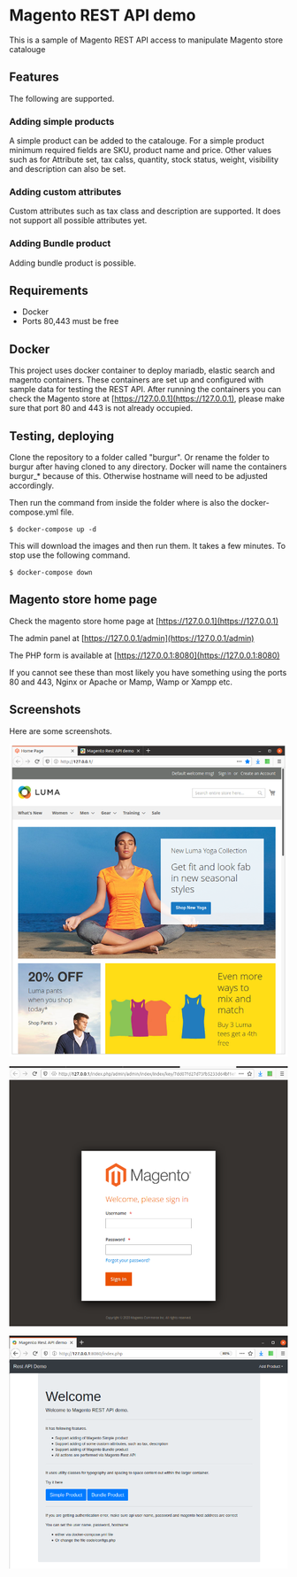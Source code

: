 # Magento REST API demo
This is a sample of Magento REST API access to manipulate Magento store catalouge

## Features
The following are supported.

### Adding simple products
A simple product can be added to the catalouge. For a simple product minimum required fields are SKU, product name and price. Other values such as for Attribute set, tax calss, quantity, stock status, weight, visibility and description can also be set.

### Adding custom attributes
Custom attributes such as tax class and description are supported. It does not support all possible attributes yet.

### Adding Bundle product
Adding bundle product is possible.

## Requirements

- Docker
- Ports 80,443 must be free

## Docker
This project uses docker container to deploy mariadb, elastic search and magento containers. These containers are set up and configured with sample data for testing the REST API. After running the containers you can check the Magento store at [https://127.0.0.1](https://127.0.0.1), please make sure that port 80 and 443 is not already occupied.

## Testing, deploying
Clone the repository to a folder called "burgur". Or rename the folder to burgur after having cloned to any directory. Docker will name the containers burgur_* because of this. Otherwise hostname will need to be adjusted accordingly.

Then run the command from inside the folder where is also the docker-compose.yml file.

```
$ docker-compose up -d
```

This will download the images and then run them. It takes a few minutes. To stop use the following command.

```
$ docker-compose down
```

## Magento store home page
Check the magento store home page at [https://127.0.0.1](https://127.0.0.1)

The admin panel at [https://127.0.0.1/admin](https://127.0.0.1/admin)

The PHP form is available at [https://127.0.0.1:8080](https://127.0.0.1:8080)

If you cannot see these than most likely you have something using the ports 80 and 443, Nginx or Apache or Mamp, Wamp or Xampp etc.

## Screenshots

Here are some screenshots.

![Magento home page](screenshots/10-41-18.png "Magento Home page")

![Magento admin panel](screenshots/13-24-50.png "Magento admin panel")

![PHP form](screenshots/12-17-31.png "PHP form")
